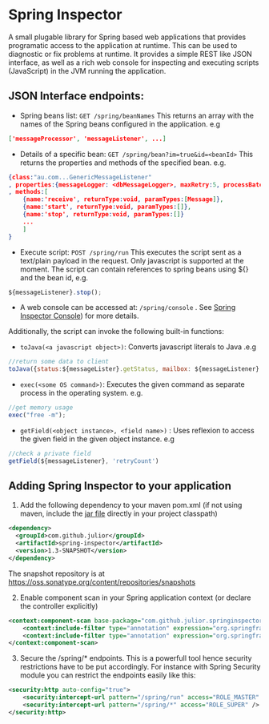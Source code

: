 Spring Inspector
================

A small plugable library for Spring based web applications that provides programatic access to the application at runtime. This can be used to diagnostic or fix problems at runtime. It provides a simple REST like JSON interface, as well as a rich web console for inspecting and executing scripts (JavaScript) in the JVM running the application.


JSON Interface endpoints:
--------------------------

* Spring beans list: `GET /spring/beanNames`
This returns an array with the names of the Spring beans configured in the application. e.g
```json
['messageProcessor', 'messageListener', ...]
```

* Details of a specific bean: `GET /spring/bean?im=true&id=<beanId>`
This returns the properties and methods of the specified bean. e.g.
```json
{class:"au.com...GenericMessageListener"
, properties:{messageLogger: <dbMessageLogger>, maxRetry:5, processBatchSize:2}
, methods:[
	{name:'receive', returnType:void, paramTypes:[Message]},
	{name:'start', returnType:void, paramTypes:[]},
	{name:'stop', returnType:void, paramTypes:[]}
	...
	]
}
```

* Execute script: `POST /spring/run`
This executes the script sent as a text/plain payload in the request. Only javascript is supported at the moment. The script can contain references to spring beans using ${} and the bean id, e.g.
```javascript
${messageListener}.stop();
```

* A web console can be accessed at: `/spring/console` . See [Spring Inspector Console](https://github.com/julior/spring-inspector/wiki/Spring-inspector-Console)) for more details.

Additionally, the script can invoke the following built-in functions:	 

 * `toJava(<a javascript object>)`: Converts javascript literals to Java .e.g
```javascript
//return some data to client
toJava({status:${messageLister}.getStatus, mailbox: ${messageListener}.getMailboxSize()});
```

 * `exec(<some OS command>)`: Executes the given command as separate process in the operating system. e.g.
```javascript
//get memory usage
exec("free -m");
```		

 * `getField(<object instance>, <field name>)` : Uses reflexion to access the given field in the given object instance. e.g
```javascript
//check a private field
getField(${messageListener}, 'retryCount')
```


Adding Spring Inspector to your application
--------------------------
1. Add the following dependency to your maven pom.xml (if not using maven, include the [jar file](https://oss.sonatype.org/content/repositories/snapshots/com/github/julior/spring-inspector) directly in your project classpath)
```xml
<dependency>
  <groupId>com.github.julior</groupId>
  <artifactId>spring-inspector</artifactId>
  <version>1.3-SNAPSHOT</version>
</dependency>	
```
The snapshot repository is at https://oss.sonatype.org/content/repositories/snapshots

2. Enable component scan in your Spring application context (or declare the controller explicitly)
```xml
<context:component-scan base-package="com.github.julior.springinspector" use-default-filters="false" >
	<context:include-filter type="annotation" expression="org.springframework.stereotype.Controller"/>
	<context:include-filter type="annotation" expression="org.springframework.stereotype.Component"/>
</context:component-scan>
```

3. Secure the /spring/* endpoints. This is a powerfull tool hence security restrictions have to be put accordingly. For instance with Spring Security module you can restrict the endpoints easily like this:
```xml
<security:http auto-config="true">
    <security:intercept-url pattern="/spring/run" access="ROLE_MASTER" />
    <security:intercept-url pattern="/spring/*" access="ROLE_SUPER" />
</security:http>
```




